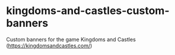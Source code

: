 # kingdoms-and-castles-custom-banners
Custom banners for the game Kingdoms and Castles (https://kingdomsandcastles.com/)
